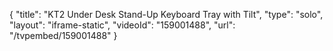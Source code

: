 {
    "title": "KT2 Under Desk Stand-Up Keyboard Tray with Tilt",
    "type": "solo",
    "layout": "iframe-static",
    "videoId": "159001488",
    "url": "\/tvpembed\/159001488"
}